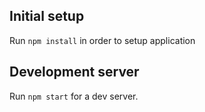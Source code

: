 ## Initial setup
Run `npm install` in order to setup application

## Development server
Run `npm start` for a dev server.
